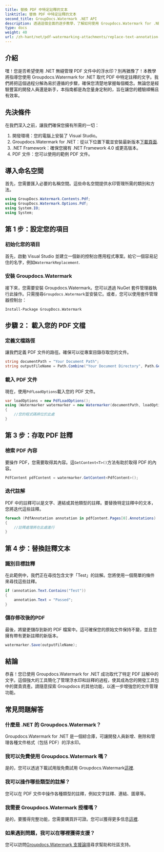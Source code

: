 ```yaml
---
title: 替換 PDF 中特定註釋的文本
linktitle: 替換 PDF 中特定註釋的文本
second_title: GroupDocs.Watermark .NET API
description: 透過這個全面的逐步教學，了解如何使用 Groupdocs.Watermark for .NET 取代特定 PDF 註解中的文字。
type: docs
weight: 40
url: /zh-hant/net/pdf-watermarking-attachments/replace-text-annotation-pdf/
---
```

## 介紹
嘿！您是否希望使用 .NET 無縫管理 PDF 文件中的浮水印？別再猶豫了！本教學將指導您使用 Groupdocs.Watermark for .NET 取代 PDF 中特定註釋的文字。我們將把這個過程分解為易於遵循的步驟，確保您清楚地掌握每個概念。無論您是經驗豐富的開發人員還是新手，本指南都是為您量身定制的，旨在讓您的體驗順暢且有效率。
## 先決條件
在我們深入之前，讓我們確保您擁有所需的一切：
1. 開發環境：您的電腦上安裝了 Visual Studio。
2.  Groupdocs.Watermark for .NET：從以下位置下載並安裝最新版本[下載頁面](https://releases.groupdocs.com/Watermark/net/).
3. .NET Framework：確保您擁有 .NET Framework 4.0 或更高版本。
4. PDF 文件：您可以使用的範例 PDF 文件。
## 導入命名空間
首先，您需要匯入必要的名稱空間。這些命名空間提供水印管理所需的類別和方法。
```csharp
using GroupDocs.Watermark.Contents.Pdf;
using GroupDocs.Watermark.Options.Pdf;
using System.IO;
using System;
```
## 第 1 步：設定您的項目
### 初始化您的項目
首先，啟動 Visual Studio 並建立一個新的控制台應用程式專案。給它一個容易記住的名字，例如`WatermarkReplacement`.
### 安裝 Groupdocs.Watermark
接下來，您需要安裝 Groupdocs.Watermark。您可以透過 NuGet 套件管理器執行此操作。只需搜尋`Groupdocs.Watermark`並安裝它。或者，您可以使用套件管理器控制台：
```shell
Install-Package GroupDocs.Watermark
```
## 步驟 2： 載入您的 PDF 文檔
### 定義文檔路徑
讓我們定義 PDF 文件的路徑。確保可以從專案目錄存取您的文件。
```csharp
string documentPath = "Your Document Path";
string outputFileName = Path.Combine("Your Document Directory", Path.GetFileName(documentPath));
```
### 載入 PDF 文件
現在，使用`PdfLoadOptions`載入您的 PDF 文件。
```csharp
var loadOptions = new PdfLoadOptions();
using (Watermarker watermarker = new Watermarker(documentPath, loadOptions))
{
    //您的程式碼將位於此處
}
```
## 第 3 步：存取 PDF 註釋
### 檢索 PDF 內容
要操作 PDF，您需要取得其內容。這`GetContent<T>()`方法有助於取得 PDF 的內容。
```csharp
PdfContent pdfContent = watermarker.GetContent<PdfContent>();
```
### 迭代註解
PDF 中的註釋可以是文字、連結或其他類型的註釋。要替換特定註釋中的文本，您將迭代這些註釋。
```csharp
foreach (PdfAnnotation annotation in pdfContent.Pages[0].Annotations)
{
    //註釋處理將在此處進行
}
```
## 第 4 步：替換註釋文本
### 識別目標註釋
在此範例中，我們正在尋找包含文字「Test」的註解。您將使用一個簡單的條件來尋找這些註釋。
```csharp
if (annotation.Text.Contains("Test"))
{
    annotation.Text = "Passed";
}
```
### 儲存修改後的PDF
最後，將變更儲存到新的 PDF 檔案中。這可確保您的原始文件保持不變，並且您擁有帶有更新註釋的新版本。
```csharp
watermarker.Save(outputFileName);
```

## 結論
恭喜！您已使用 Groupdocs.Watermark for .NET 成功取代了特定 PDF 註解中的文字。這個強大的工具簡化了管理浮水印和註釋的過程，使其成為您的開發工具包中的寶貴資產。請隨意探索 Groupdocs 的其他功能，以進一步增強您的文件管理功能。
## 常見問題解答
### 什麼是 .NET 的 Groupdocs.Watermark？
Groupdocs.Watermark for .NET 是一個綜合庫，可讓開發人員新增、刪除和管理各種文件格式（包括 PDF）的浮水印。
### 我可以免費使用 Groupdocs.Watermark 嗎？
是的，您可以透過下載試用版免費試用 Groupdocs.Watermark[這裡](https://releases.groupdocs.com/).
### 我可以操作哪些類型的註解？
您可以在 PDF 文件中操作各種類型的註釋，例如文字註釋、連結、圖章等。
### 我需要 Groupdocs.Watermark 授權嗎？
是的，要獲得完整功能，您需要購買許可證。您可以獲得更多信息[這裡](https://purchase.groupdocs.com/buy).
### 如果遇到問題，我可以在哪裡獲得支援？
您可以訪問[Groupdocs.Watermark 支援論壇](https://forum.groupdocs.com/c/watermark/19)尋求幫助和社區支持。